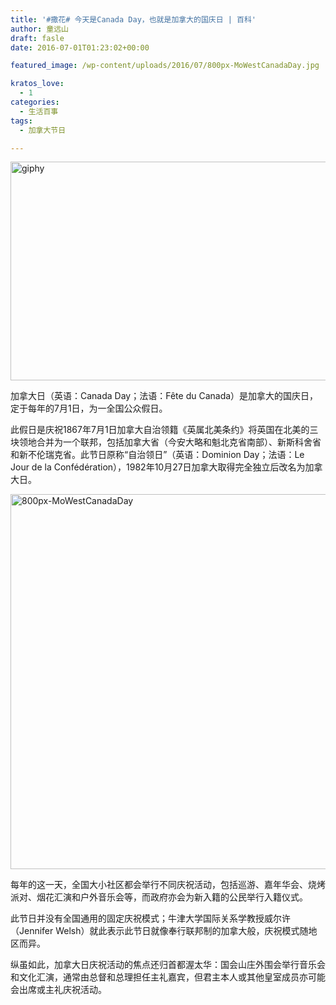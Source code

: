 ```yaml
---
title: '#撒花# 今天是Canada Day，也就是加拿大的国庆日 | 百科'
author: 童远山
draft: fasle
date: 2016-07-01T01:23:02+00:00

featured_image: /wp-content/uploads/2016/07/800px-MoWestCanadaDay.jpg

kratos_love:
  - 1
categories:
  - 生活百事
tags:
  - 加拿大节日

---
```

<img decoding="async" loading="lazy" class="alignnone wp-image-883 size-full" src="http://52sask.com/wp-content/uploads/2016/07/giphy.gif" alt="giphy" width="550" height="350" />

加拿大日（英语：Canada Day；法语：Fête du Canada）是加拿大的国庆日，定于每年的7月1日，为一全国公众假日。

此假日是庆祝1867年7月1日加拿大自治领籍《英属北美条约》将英国在北美的三块领地合并为一个联邦，包括加拿大省（今安大略和魁北克省南部）、新斯科舍省和新不伦瑞克省。此节日原称“自治领日”（英语：Dominion Day；法语：Le Jour de la Confédération），1982年10月27日加拿大取得完全独立后改名为加拿大日。

<img decoding="async" loading="lazy" class="alignnone wp-image-884 size-full" src="http://52sask.com/wp-content/uploads/2016/07/800px-MoWestCanadaDay.jpg" alt="800px-MoWestCanadaDay" width="800" height="600" srcset="http://192.168.2.100:800/wp-content/uploads/2016/07/800px-MoWestCanadaDay.jpg 800w, http://192.168.2.100:800/wp-content/uploads/2016/07/800px-MoWestCanadaDay-300x225.jpg 300w" sizes="(max-width: 800px) 100vw, 800px" /> 

每年的这一天，全国大小社区都会举行不同庆祝活动，包括巡游、嘉年华会、烧烤派对、烟花汇演和户外音乐会等，而政府亦会为新入籍的公民举行入籍仪式。

此节日并没有全国通用的固定庆祝模式；牛津大学国际关系学教授威尔许（Jennifer Welsh）就此表示此节日就像奉行联邦制的加拿大般，庆祝模式随地区而异。

纵虽如此，加拿大日庆祝活动的焦点还归首都渥太华：国会山庄外围会举行音乐会和文化汇演，通常由总督和总理担任主礼嘉宾，但君主本人或其他皇室成员亦可能会出席或主礼庆祝活动。